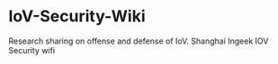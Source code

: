 # IoV-Security-Wiki
Research sharing on offense and defense of IoV.
Shanghai Ingeek IOV Security wifi
